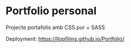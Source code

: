# Portfolio personal

Projecte portafolis amb CSS pur + SASS

Deployment: https://llopfilms.github.io/Portfolio/
